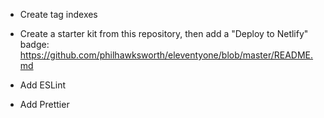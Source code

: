 
- Create tag indexes

- Create a starter kit from this repository, then add a "Deploy to Netlify" badge: https://github.com/philhawksworth/eleventyone/blob/master/README.md

- Add ESLint
- Add Prettier
